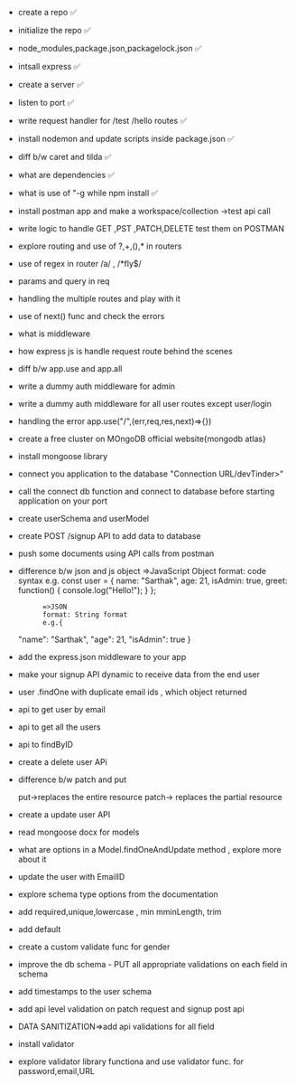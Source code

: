 - create a repo ✅
- initialize the repo ✅

- node_modules,package.json,packagelock.json ✅
- intsall express ✅
- create a server ✅
- listen to port ✅
- write request handler for /test /hello routes ✅
- install nodemon and update scripts inside package.json ✅
- diff b/w caret and tilda ✅
- what are dependencies ✅
- what is use of "-g while npm install ✅

- install postman app and make a workspace/collection ->test api call

- write logic to handle GET ,PST ,PATCH,DELETE test them on POSTMAN

- explore routing and use of ?,+,(),* in routers
- use of regex in router /a/ , /*fly$/
- params and query in req


- handling the multiple routes and play with it
- use of next() func and check the errors
- what is middleware
- how express js is handle request route behind the scenes
- diff b/w app.use and app.all
- write a dummy auth middleware for admin
- write a dummy auth middleware for all user routes except user/login
- handling the error  app.use("/",(err,req,res,next)=>{})


- create a free cluster on MOngoDB official website{mongodb atlas}
- install mongoose library
- connect you application to the database "Connection URL/devTinder>"
- call the connect db function and connect to database before starting application on your port

- create userSchema and userModel
- create POST /signup API to add data to database
- push some documents using API calls from postman


- difference b/w json and js object
          	=>JavaScript Object
            format: code syntax
            e.g. const user = {
  name: "Sarthak",
  age: 21,
  isAdmin: true,
  greet: function() {
    console.log("Hello!");
  }
};


            =>JSON 
            format:	String format
            e.g.{
  "name": "Sarthak",
  "age": 21,
  "isAdmin": true
}

- add the express.json middleware to your app
- make your signup API dynamic to receive data from the end user
- user .findOne with duplicate email ids , which object returned
- api to get user by email
- api to get all the users
- api to findByID
- create a  delete user APi
- difference b/w patch and put

     put->replaces the entire resource
     patch-> replaces the partial resource

- create a update user API
- read mongoose docx for models
- what are options in a Model.findOneAndUpdate method , explore more about it
- update the user with EmailID

- explore schema type options from the documentation
- add required,unique,lowercase , min mminLength, trim
- add default
- create a custom validate func for gender
- improve the db schema - PUT all appropriate validations on
each field in schema
- add timestamps to the user schema

- add api level validation on patch request and signup post api
- DATA SANITIZATION=>add api validations for all field
- install validator
- explore validator library functiona and use validator func. for password,email,URL